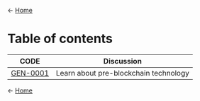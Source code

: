 
<- [Home](https://github.com/polygonnow/.github/tree/main/profile)

# Table of contents 


| CODE | Discussion |
| - | - |
| [GEN-0001](https://github.com/polygonnow/.github/blob/main/profile/GEN/GEN-0001.md) | Learn about pre-blockchain technology |




























<- [Home](https://github.com/polygonnow/.github/tree/main/profile)
